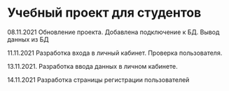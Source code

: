 # Учебный проект для студентов

08.11.2021 Обновление проекта. Добавлена подключение к БД.
Вывод данных из БД

11.11.2021 Разработка входа в личный кабинет. Проверка пользователя.

13.11.2021. Разработка ввода данных в личном кабинете.

14.11.2021 Разработка страницы регистрации пользователей
